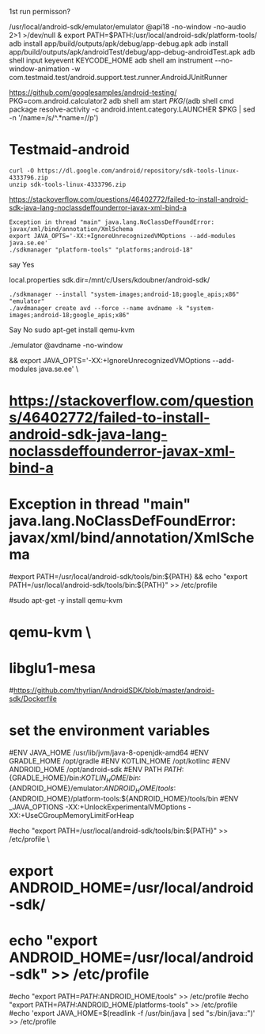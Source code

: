 1st run permisson?

/usr/local/android-sdk/emulator/emulator @api18 -no-window -no-audio 2>1 >/dev/null &
export PATH=$PATH:/usr/local/android-sdk/platform-tools/
adb install app/build/outputs/apk/debug/app-debug.apk
adb install app/build/outputs/apk/androidTest/debug/app-debug-androidTest.apk
adb shell input keyevent KEYCODE_HOME
adb shell am instrument --no-window-animation -w com.testmaid.test/android.support.test.runner.AndroidJUnitRunner

https://github.com/googlesamples/android-testing/
PKG=com.android.calculator2
adb shell am start $PKG/$(adb shell cmd package resolve-activity -c android.intent.category.LAUNCHER $PKG | sed -n '/name=/s/^.*name=//p')

# Testmaid-android

```
curl -O https://dl.google.com/android/repository/sdk-tools-linux-4333796.zip
unzip sdk-tools-linux-4333796.zip
```

https://stackoverflow.com/questions/46402772/failed-to-install-android-sdk-java-lang-noclassdeffounderror-javax-xml-bind-a

```
Exception in thread "main" java.lang.NoClassDefFoundError: javax/xml/bind/annotation/XmlSchema
export JAVA_OPTS='-XX:+IgnoreUnrecognizedVMOptions --add-modules java.se.ee'
./sdkmanager "platform-tools" "platforms;android-18"
```
say Yes

local.properties
sdk.dir=/mnt/c/Users/kdoubner/android-sdk/

```
./sdkmanager --install "system-images;android-18;google_apis;x86" "emulator"
./avdmanager create avd --force --name avdname -k "system-images;android-18;google_apis;x86"
```
Say No
sudo apt-get install qemu-kvm

./emulator @avdname -no-window

&& export JAVA_OPTS='-XX:+IgnoreUnrecognizedVMOptions --add-modules java.se.ee' \

# https://stackoverflow.com/questions/46402772/failed-to-install-android-sdk-java-lang-noclassdeffounderror-javax-xml-bind-a
# Exception in thread "main" java.lang.NoClassDefFoundError: javax/xml/bind/annotation/XmlSchema


#export PATH=/usr/local/android-sdk/tools/bin:${PATH}   && echo "export PATH=/usr/local/android-sdk/tools/bin:${PATH}" >> /etc/profile

#sudo apt-get -y install qemu-kvm
#    qemu-kvm \
#    libglu1-mesa
#https://github.com/thyrlian/AndroidSDK/blob/master/android-sdk/Dockerfile
# set the environment variables
#ENV JAVA_HOME /usr/lib/jvm/java-8-openjdk-amd64
#ENV GRADLE_HOME /opt/gradle
#ENV KOTLIN_HOME /opt/kotlinc
#ENV ANDROID_HOME /opt/android-sdk
#ENV PATH ${PATH}:${GRADLE_HOME}/bin:${KOTLIN_HOME}/bin:${ANDROID_HOME}/emulator:${ANDROID_HOME}/tools:${ANDROID_HOME}/platform-tools:${ANDROID_HOME}/tools/bin
#ENV _JAVA_OPTIONS -XX:+UnlockExperimentalVMOptions -XX:+UseCGroupMemoryLimitForHeap

#echo "export PATH=/usr/local/android-sdk/tools/bin:${PATH}" >> /etc/profile \
# export ANDROID_HOME=/usr/local/android-sdk/

 
# echo "export ANDROID_HOME=/usr/local/android-sdk" >> /etc/profile
#echo "export PATH=$PATH:$ANDROID_HOME/tools" >> /etc/profile
#echo "export PATH=$PATH:$ANDROID_HOME/platforms-tools" >> /etc/profile
#echo 'export JAVA_HOME=$(readlink -f /usr/bin/java | sed "s:/bin/java::")' >> /etc/profile
